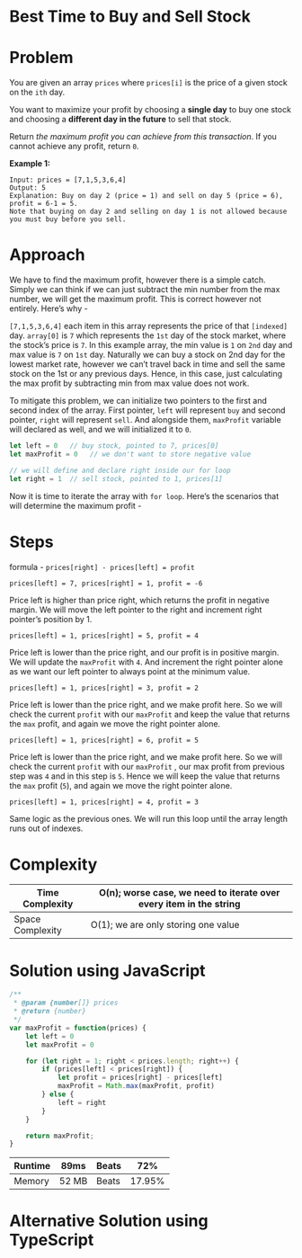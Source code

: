 # Best Time to Buy and Sell Stock

# Problem

You are given an array `prices` where `prices[i]` is the price of a given stock on the `ith` day.

You want to maximize your profit by choosing a **single day** to buy one stock and choosing a **different day in the future** to sell that stock.

Return *the maximum profit you can achieve from this transaction*. If you cannot achieve any profit, return `0`.

**Example 1:**

```
Input: prices = [7,1,5,3,6,4]
Output: 5
Explanation: Buy on day 2 (price = 1) and sell on day 5 (price = 6), profit = 6-1 = 5.
Note that buying on day 2 and selling on day 1 is not allowed because you must buy before you sell.
```

# Approach

We have to find the maximum profit, however there is a simple catch. Simply we can think if we can just subtract the min number from the max number, we will get the maximum profit. This is correct however not entirely. Here’s why - 

`[7,1,5,3,6,4]` each item in this array represents the price of that `[indexed]` day. `array[0]` is `7` which represents the `1st` day of the stock market, where the stock’s price is `7`. In this example array, the min value is `1` on `2nd` day and max value is `7` on `1st` day. Naturally we can buy a stock on 2nd day for the lowest market rate, however we can’t travel back in time and sell the same stock on the 1st or any previous days. Hence, in this case, just calculating the max profit by subtracting min from max value does not work.

To mitigate this problem, we can initialize two pointers to the first and second index of the array. First pointer, `left` will represent `buy` and second pointer, `right` will represent `sell`. And alongside them, `maxProfit` variable will declared as well, and we will initialized it to `0`.

```jsx
let left = 0   // buy stock, pointed to 7, prices[0]
let maxProfit = 0   // we don't want to store negative value

// we will define and declare right inside our for loop
let right = 1  // sell stock, pointed to 1, prices[1]
```

Now it is time to iterate the array with `for loop`. Here’s the scenarios that will determine the maximum profit - 

# Steps

formula - `prices[right] - prices[left] = profit`

`prices[left] = 7, prices[right] = 1, profit = -6`

Price left is higher than price right, which returns the profit in negative margin. We will move the left pointer to the right and increment right pointer’s position by 1.

`prices[left] = 1, prices[right] = 5, profit = 4`

Price left is lower than the price right, and our profit is in positive margin. We will update the `maxProfit` with `4`. And increment the right pointer alone as we want our left pointer to always point at the minimum value.

`prices[left] = 1, prices[right] = 3, profit = 2`

Price left is lower than the price right, and we make profit here. So we will check the current `profit` with our `maxProfit` and keep the value that returns the `max` profit, and again we move the right pointer alone.

`prices[left] = 1, prices[right] = 6, profit = 5`

Price left is lower than the price right, and we make profit here. So we will check the current `profit` with our `maxProfit` , our max profit from previous step was `4` and in this step is `5`. Hence we will keep the value that returns the `max` profit (`5`), and again we move the right pointer alone.

`prices[left] = 1, prices[right] = 4, profit = 3`

Same logic as the previous ones. We will run this loop until the array length runs out of indexes.

# Complexity

| Time Complexity | O(n); worse case, we need to iterate over every item in the string |
| --- | --- |
| Space Complexity | O(1); we are only storing one value |

# Solution using JavaScript

```jsx
/**
 * @param {number[]} prices
 * @return {number}
 */
var maxProfit = function(prices) {
    let left = 0
    let maxProfit = 0

    for (let right = 1; right < prices.length; right++) {
        if (prices[left] < prices[right]) {
            let profit = prices[right] - prices[left]
            maxProfit = Math.max(maxProfit, profit)
        } else {
            left = right
        }
    }

    return maxProfit;
}
```

| Runtime | 89ms | Beats | 72% |
| --- | --- | --- | --- |
| Memory | 52 MB | Beats | 17.95% |

# Alternative Solution using TypeScript
